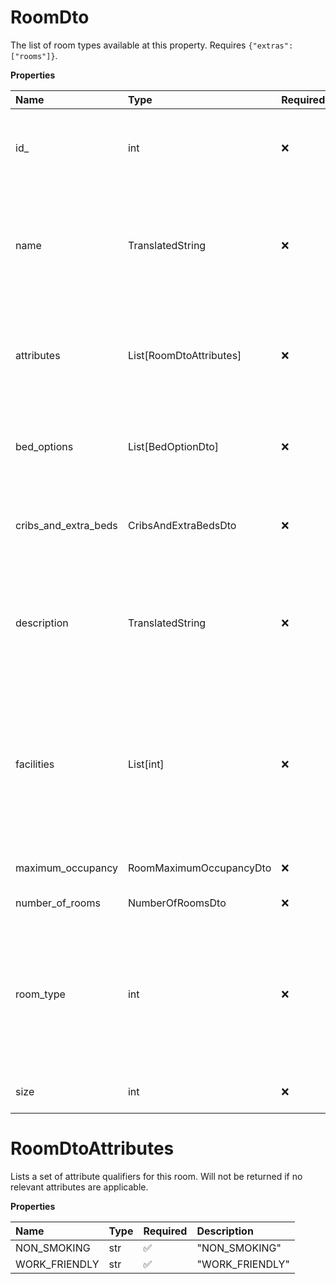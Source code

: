 # RoomDto

The list of room types available at this property. Requires `{"extras":["rooms"]}`.

**Properties**

| Name                 | Type                    | Required | Description                                                                                                                                                       |
| :------------------- | :---------------------- | :------- | :---------------------------------------------------------------------------------------------------------------------------------------------------------------- |
| id\_                 | int                     | ❌       | A signed integer number that uniquely identifies an accommodation property room.                                                                                  |
| name                 | TranslatedString        | ❌       | Translated description of this room. The maximum number of characters returned may be limited by contract.                                                        |
| attributes           | List[RoomDtoAttributes] | ❌       | Lists a set of attribute qualifiers for this room. Will not be returned if no relevant attributes are applicable.                                                 |
| bed_options          | List[BedOptionDto]      | ❌       | Lists all possible bedding options for this room or apartment.                                                                                                    |
| cribs_and_extra_beds | CribsAndExtraBedsDto    | ❌       | Lists room options regarding adding cribs and/or extra beds.                                                                                                      |
| description          | TranslatedString        | ❌       | Translated description of this room. The maximum number of characters returned may be limited by contract.                                                        |
| facilities           | List[int]               | ❌       | A signed integer number that uniquely identifies an accommodation property room facility. Examples of facilities are: Coffee/Tea maker, TV, Airconditioning, etc. |
| maximum_occupancy    | RoomMaximumOccupancyDto | ❌       | Occupancy limits and options.                                                                                                                                     |
| number_of_rooms      | NumberOfRoomsDto        | ❌       | Total rooms available.                                                                                                                                            |
| room_type            | int                     | ❌       | A signed integer number that uniquely identifies an accommodation property room type. Example of room types are: Suite, Apartment, Twin/Double etc.               |
| size                 | int                     | ❌       | The room area in square meters.                                                                                                                                   |

# RoomDtoAttributes

Lists a set of attribute qualifiers for this room. Will not be returned if no relevant attributes are applicable.

**Properties**

| Name          | Type | Required | Description     |
| :------------ | :--- | :------- | :-------------- |
| NON_SMOKING   | str  | ✅       | "NON_SMOKING"   |
| WORK_FRIENDLY | str  | ✅       | "WORK_FRIENDLY" |

<!-- This file was generated by liblab | https://liblab.com/ -->
